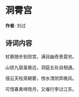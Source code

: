 # 洞霄宫

**作者**: 刘过

## 诗词内容

杖藜随步到琼宫，满目幽奇景莫穷。

山锁九层虽极远，洞庭五处自相通。

侵云天柱笼朝雾，傍水清阴弄晚风。

可惜春禽啼晓月，又催行李过江东。

